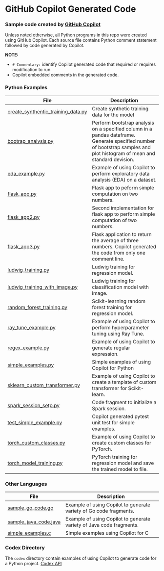 # GitHub Copilot Generated Code

### Sample code created by [GitHub Copilot](https://copilot.github.com/)

Unless noted otherwise, all Python programs in this repo were created using GitHub Copilot.  Each source file contains Python comment statement followed by code generated by Copilot.

**NOTE:**
* `# Commentary:` identify Copilot generated code that required or requires modification to run.
* Copilot embedded comments in the generated code.

### Python Examples
| File                                                                                                                            | Description                                                                                                                                                               |
|---------------------------------------------------------------------------------------------------------------------------------|---------------------------------------------------------------------------------------------------------------------------------------------------------------------------|
| [create_synthentic_training_data.py](https://github.com/jimthompson5802/gh_copilot/blob/main/create_synthetic_training_data.py) | Create synthetic training data for the model                                                                                                                              |
| [bootrap_analysis.py](https://github.com/jimthompson5802/gh_copilot/blob/main/bootstrap_analysis.py)                             | Perform bootstrap analysis on a specified column in a pandas dataframe.  Generate specified number of bootstrap samples and plot histogram of mean and standard devision. |
| [eda_example.py](https://github.com/jimthompson5802/gh_copilot/blob/main/eda_example.py)                                        | Example of using Copilot to perform exploratory data analysis (EDA) on a dataset.                                                                                         | 
| [flask_app.py](https://github.com/jimthompson5802/gh_copilot/blob/main/flask_app.py)                                            | Flask app to peform simple computation on two numbers.                                                                                                                    |
| [flask_app2.py](https://github.com/jimthompson5802/gh_copilot/blob/main/flask_app2.py)                                          | Second implementation for flask app to perform simple computation of two numbers.                                                                                         |
| [flask_app3.py](https://github.com/jimthompson5802/gh_copilot/blob/main/flask_app3.py)                                          | Flask application to return the average of three numbers.  Copilot generated the code from only one comment line.                                                         |
| [ludwig_training.py](https://github.com/jimthompson5802/gh_copilot/blob/main/ludwig_training.py)                                | Ludwig training for regression model.                                                                                                                                     |
| [ludwig_training_with_image.py](https://github.com/jimthompson5802/gh_copilot/blob/main/ludwig_training_with_image.py)          | Ludwig training for classification model with image.                                                                                                                      |
| [random_forest_training.py](https://github.com/jimthompson5802/gh_copilot/blob/main/random_forest_training.py)                  | Scikit-learning random forest training for regression model.                                                                                                              |
| [ray_tune_example.py](https://github.com/jimthompson5802/gh_copilot/blob/main/ray_tune_example.py)                              | Example of using Copilot to perform hyperparameter tuning using Ray Tune.                                                                                                 |
| [regex_example.py](http://github.com/jimthompson5802/gh_copilot/blob/main/regex_example.py)                                     | Example of using Copilot to generate regular expression.                                                                                                                  |
| [simple_examples.py](https://github.com/jimthompson5802/gh_copilot/blob/main/simple_examples.py)                                | Simple examples of using Copilot for Python                                                                                                                               |
| [sklearn_custom_transformer.py](https://github.com/jimthompson5802/gh_copilot/blob/main/sklearn_custom_transformer.py)          | Example of using Copilot to create a template of custom transformer for Scikit-learn.                                                                                     |
| [spark_session_setp.py](https://github.com/jimthompson5802/gh_copilot/blob/main/spark_session_setup.py)                         | Code fragment to initialize a Spark session.                                                                                                                              |
| [test_simple_example.py](https://github.com/jimthompson5802/gh_copilot/blob/main/test_simple_example.py)                        | Copilot generated pytest unit test for simple examples.                                                                                                                   |
| [torch_custom_classes.py](https://github.com/jimthompson5802/gh_copilot/blob/main/torch_custom_classes.py)                      | Example of using Copilot to create custom classes for PyTorch.                                                                                                            |
| [torch_model_training.py](https://github.com/jimthompson5802/gh_copilot/blob/main/torch_model_training.py)                      | PyTorch training for regression model and save the trained model to file.                                                                                                 |

### Other Languages
| File                                                                                                                            | Description                                                                                                                                                               |
|---------------------------------------------------------------------------------------------------------------------------------|---------------------------------------------------------------------------------------------------------------------------------------------------------------------------|
| [sample_go_code.go](https://github.com/jimthompson5802/gh_copilot/blob/main/sample_go_code.go)                                  | Example of using Copilot to generate variety of Go code fragments.                                                                                                        |
| [sample_java_code.java](https://github.com/jimthompson5802/gh_copilot/blob/main/sample_java_code.java)                          | Example of using Copilot to generate variety of Java code fragments.                                                                                                      |
| [simple_examples.c](https://github.com/jimthompson5802/gh_copilot/blob/main/simple_examples.c)                                  | Simple examples using Copilot for C                                                                                                                                       |


### Codex Directory
The `codex` directory contain examples of using Copilot to generate code for a Python project. [Codex API](https://beta.openai.com/docs/guides/code)